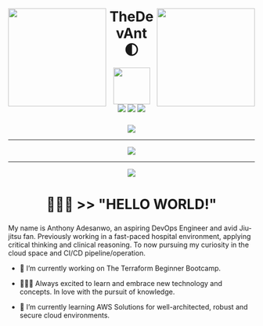 <div id="header">
  <img align="left" src="https://ucarecdn.com/cd619ec1-2b7a-4861-85fb-21e38552ce42/-/filter/enzana/100/-/preview/3000x3000/-/border_radius/50p/-/format/auto/" height="200px" width="200px">
  <img align="right" src="https://ucarecdn.com/cd619ec1-2b7a-4861-85fb-21e38552ce42/-/flip/-/rotate/180/-/preview/3000x3000/-/border_radius/50p/-/format/auto/" height="200px" width="200px">
  <h1 align="center">TheDevAnt 🌓</h1>
  <div align="center">
    <img style="height:75px;width:75px;" src="https://ucarecdn.com/ab51f756-8a07-426e-be82-f94ce10bdf93/-/preview/500x500/-/quality/smart_retina/-/format/auto/">
  </div>
  <div align="center">
    <a href="https://linkedin.com/in/anthonyadesanwo" alt="Linkedin" title="Linkedin">
        <img src="https://img.shields.io/badge/Linkedin-blue?style=for-the-badge&logo=linkedin&logoColor=white&link=https%3A%2F%2Flinkedin.com%2Fin%2Fanthonyadesanwo"/></a>
    <a href="https://anthonyadesanwo.netlify.app" alt="Website" title="Website">
        <img src="https://img.shields.io/badge/Website-%23211e1e?style=for-the-badge&logo=homebridge&logoColor=white&&link=https%3A%2F%2Fanthonyadesanwo.netlify.app"/></a>
    <img src="https://komarev.com/ghpvc/?username=mobiusxxf&color=yellow&style=for-the-badge&label=profile+views">
  </div>
</div>

###
<div align="center">
<!-- Typing SVG by DenverCoder1 - https://github.com/DenverCoder1/readme-typing-svg -->
    <a href="https://github.com/DenverCoder1/readme-typing-svg">
      <img src="https://readme-typing-svg.demolab.com/?lines=AWS%20and%20Azure%20Certified;Terraform%20Certified;Experience%20Coding%20With%20Python;Aspiring%20DevOps%20Engineer;&font=Fira%20Code&center=true&width=440&height=45&color=FFFFFF&vCenter=true&pause=500&size=22">
    </a>
</div>

<hr>

<div align="center">
<a href="https://git.io/streak-stats"><img src="https://streak-stats-ig7f3dobo-mobiusxxf.vercel.app/?user=MobiusXXF&theme=highcontrast&border_radius=5&card_width=1000&fire=EB5454"></a>
</div>

  <!--
**MobiusXXF/MobiusXXF** is a ✨ _special_ ✨ repository because its `README.md` (this file) appears on your GitHub profile.
-->
</div>


<hr>

<div align="center">
  <img style="" src="https://media2.giphy.com/media/dLolp8dtrYCJi/giphy.gif?cid=ecf05e47pab12g1727lmij1jk90wgpsmt576y7u5j8gduiiy&ep=v1_gifs_search&rid=giphy.gif&ct=g">
  <!-- <h3>👨🏾‍💻 HELLO WORLD!</h3>
  <hr style="width:10px;"> -->
  <h1>👨🏾‍💻 >> "HELLO WORLD!"</h1>
  
</div>

###
My name is Anthony Adesanwo, an aspiring DevOps Engineer and avid Jiu-jitsu fan. Previously working in a fast-paced hospital environment, applying critical thinking and clinical reasoning. To now pursuing my curiosity in the cloud space and CI/CD pipeline/operation.

- 🔭 I’m currently working on The Terraform Beginner Bootcamp.

- 👨🏾‍💻 Always excited to learn and embrace new technology and concepts. In love with the pursuit of knowledge.

- 🌱 I’m currently learning AWS Solutions for well-architected, robust and secure cloud environments.
<!--- 📫 How to reach me: https://dev.to/thedevant https://medium.com/@adesanwoa https://codesandbox.io/u/mobiusxxf https://www.instagram.com/thedevant.og 
-->

